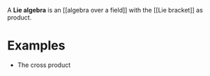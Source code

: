 A **Lie algebra** is an [[algebra over a field]] with the [[Lie bracket]] as product. 

# Examples

* The cross product
